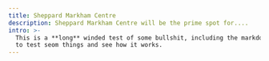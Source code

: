 ```yaml
---
title: Sheppard Markham Centre
description: Sheppard Markham Centre will be the prime spot for....
intro: >-
  This is a **long** winded test of some bullshit, including the markdown editor
  to test seom things and see how it works.
---
```


